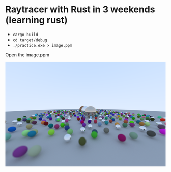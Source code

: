 # Raytracer with Rust in 3 weekends (learning rust)

* ```cargo build```
* ```cd target/debug```
* ```./practice.exe > image.ppm```

Open the image.ppm

![](raytraced.png)